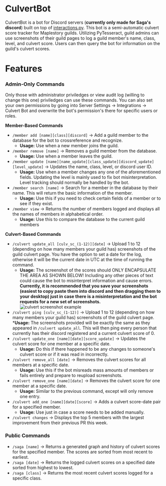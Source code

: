 # CulvertBot
CulvertBot is a bot for Discord servers (__currently only made for Saga's discord__) built on top of [interactions.py](https://interactions-py.github.io/interactions.py/). This bot is a semi-automatic culvert score tracker for Maplestory guilds. Utilizing PyTesseract, guild admins can use screenshots of their guild pages to log a guild member's name, class, level, and culvert score. Users can then query the bot for information on the guild's culvert scores.

# Features

### Admin-Only Commands
Only those with administrator priviledges or view audit log (willing to change this one) priviledges can use these commands. You can also set your own permissions by going into Server Settings -> Integrations -> Culvert Bot and overwrite the bot's permission's there for specific users or roles.

__Member-Based Commands__

* `/member add [name][class][discord]` -> Add a guild member to the database for the bot to crossreference and recognize.
    * __Usage:__ Use when a new member joins the guild.
* `/member remove [name]` -> Removes a guild member from the database.
    * __Usage:__ Use when a member leaves the guild.
* `/member update [name][name_update][class_update][discord_update][level_update]` -> Updates the name, class, level, or discord user ID.
    * __Usage:__ Use when a member changes any one of the aforementioned fields. Updating the level is mainly used to fix bot misinterpretation. Level tracking should normally be handled by the bot.
* `/member search [name]` -> Search for a member in the database by their name. This will return the basic information of the member.
    * __Usage:__ Use this if you need to check certain fields of a member or to see if they exist.
* `/member view` -> Returns the number of members logged and displays all the names of members in alphabetical order.
    * __Usage:__ Use this to compare the database to the current guild members

__Culvert-Based Commands__

* `/culvert update_all [culv_sc_(1-12)][date]` -> Upload 1 to 12 (depending on how many members your guild has) screenshots of the guild culvert page. You have the option to set a date for the log, otherwise it will be the current date in UTC at the time of running the command.
    * __Usage:__ The screenshot of the scores should ONLY ENCAPSULATE THE AREA AS SHOWN BELOW! Including any other pieces of text could cause the bot to misinterpret information and cause errors. __Currently, it is recommended that you save your screenshots (easiest to copy paste them into discord and then dragging them to your desktop) just in case there is a misinterpretation and the bot requests for a new set of screenshots.__ 
        ![culvert screenshot example](https://i.imgur.com/7OdK6Ko.png)
* `/culvert ping [culv_sc_(1-12)]` -> Upload 1 to 12 (depending on how many members your guild has) screenshots of the guild culvert page.
    *__Usage:__ The screenshots provided will be exactly the same as they appeared in `/culvert update_all`. This will then ping every person that currently has their discord registered and a current culvert score of 0.
* `/culvert update_one [name][date][score_update]` -> Updates the culvert score for one member at a specific date.
    * __Usage:__ Do this if there happened to be any changes to someone's culvert score or if it was read in incorrectly.
* `/culvert remove_all [date]` -> Removes the culvert scores for all members at a specific date.
    * __Usage:__ Use this if the bot misreads mass amounts of members or fails entirely and prepare to reupload screenshots.
* `/culvert remove_one [name][date]` -> Removes the culvert score for one member at a specific date.
    * __Usage:__ Similar to the previous command, except will only remove one entry.
* `/culvert add_one [name][date][score]` -> Adds a culvert score-date pair for a specified member.
    * __Usage:__ Use just in case a score needs to be added manually.
* `/culvert changes` -> Displays the top 5 members with the largest improvement from their previous PR this week.

### Public Commands
* `/saga [name]` -> Returns a generated graph and history of culvert scores for the specified member. The scores are sorted from most recent to earliest.
* `/saga [date]` -> Returns the logged culvert scores on a specified date sorted from highest to lowest.
* `/saga [class]` -> Returns the most recent culvert scores logged for a specific class.